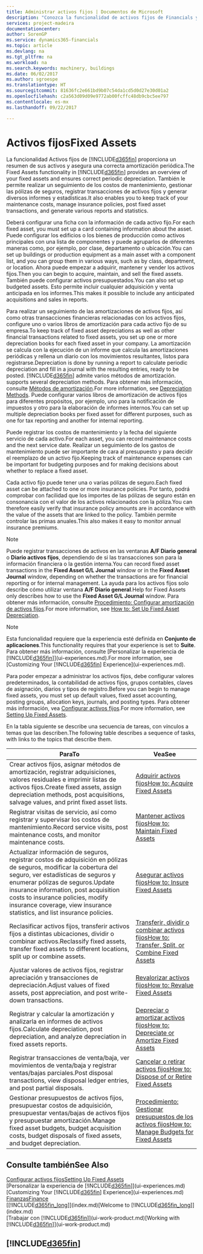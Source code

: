 ```yaml
---
title: Administrar activos fijos | Documentos de Microsoft
description: "Conozca la funcionalidad de activos fijos de Financials y obtenga un resumen de cómo trabajar con activos fijos."
services: project-madeira
documentationcenter: 
author: SorenGP
ms.service: dynamics365-financials
ms.topic: article
ms.devlang: na
ms.tgt_pltfrm: na
ms.workload: na
ms.search.keywords: machinery, buildings
ms.date: 06/02/2017
ms.author: sgroespe
ms.translationtype: HT
ms.sourcegitcommit: 81636fc2e661bd9b07c54da1cd5d0d27e30d01a2
ms.openlocfilehash: c2a563d09d09e9772ab00fcffc48db9cbc5ee797
ms.contentlocale: es-mx
ms.lasthandoff: 09/22/2017

---
```

# <a name="fixed-assets"></a><span data-ttu-id="c4095-103">Activos fijos</span><span class="sxs-lookup"><span data-stu-id="c4095-103">Fixed Assets</span></span>
<span data-ttu-id="c4095-104">La funcionalidad Activos fijos de [!INCLUDE[d365fin](includes/d365fin_md.md)] proporciona un resumen de sus activos y asegura una correcta amortización periódica.</span><span class="sxs-lookup"><span data-stu-id="c4095-104">The Fixed Assets functionality in [!INCLUDE[d365fin](includes/d365fin_md.md)] provides an overview of your fixed assets and ensures correct periodic depreciation.</span></span> <span data-ttu-id="c4095-105">También le permite realizar un seguimiento de los costos de mantenimiento, gestionar las pólizas de seguros, registrar transacciones de activos fijos y generar diversos informes y estadísticas.</span><span class="sxs-lookup"><span data-stu-id="c4095-105">It also enables you to keep track of your maintenance costs, manage insurance policies, post fixed asset transactions, and generate various reports and statistics.</span></span>

<span data-ttu-id="c4095-106">Deberá configurar una ficha con la información de cada activo fijo.</span><span class="sxs-lookup"><span data-stu-id="c4095-106">For each fixed asset, you must set up a card containing information about the asset.</span></span> <span data-ttu-id="c4095-107">Puede configurar los edificios o los bienes de producción como activos principales con una lista de componentes y puede agruparlos de diferentes maneras como, por ejemplo, por clase, departamento o ubicación.</span><span class="sxs-lookup"><span data-stu-id="c4095-107">You can set up buildings or production equipment as a main asset with a component list, and you can group them in various ways, such as by class, department, or location.</span></span> <span data-ttu-id="c4095-108">Ahora puede empezar a adquirir, mantener y vender los activos fijos.</span><span class="sxs-lookup"><span data-stu-id="c4095-108">Then you can begin to acquire, maintain, and sell the fixed assets.</span></span> <span data-ttu-id="c4095-109">También puede configurar activos presupuestados.</span><span class="sxs-lookup"><span data-stu-id="c4095-109">You can also set up budgeted assets.</span></span> <span data-ttu-id="c4095-110">Esto permite incluir cualquier adquisición y venta anticipada en los informes.</span><span class="sxs-lookup"><span data-stu-id="c4095-110">This makes it possible to include any anticipated acquisitions and sales in reports.</span></span>

<span data-ttu-id="c4095-111">Para realizar un seguimiento de las amortizaciones de activos fijos, así como otras transacciones financieras relacionadas con los activos fijos, configure uno o varios libros de amortización para cada activo fijo de su empresa.</span><span class="sxs-lookup"><span data-stu-id="c4095-111">To keep track of fixed asset depreciations as well as other financial transactions related to fixed assets, you set up one or more depreciation books for each fixed asset in your company.</span></span> <span data-ttu-id="c4095-112">La amortización se calcula con la ejecución de un informe que calcula las amortizaciones periódicas y rellena un diario con los movimientos resultantes, listos para registrarse.</span><span class="sxs-lookup"><span data-stu-id="c4095-112">Depreciation is done by running a report to calculate periodic depreciation and fill in a journal with the resulting entries, ready to be posted.</span></span> [!INCLUDE[d365fin](includes/d365fin_md.md)]<span data-ttu-id="c4095-113"> admite varios métodos de amortización.</span><span class="sxs-lookup"><span data-stu-id="c4095-113"> supports several depreciation methods.</span></span> <span data-ttu-id="c4095-114">Para obtener más información, consulte [Métodos de amortización](fa-depreciation-methods.md).</span><span class="sxs-lookup"><span data-stu-id="c4095-114">For more information, see [Depreciation Methods](fa-depreciation-methods.md).</span></span> <span data-ttu-id="c4095-115">Puede configurar varios libros de amortización de activos fijos para diferentes propósitos, por ejemplo, uno para la notificación de impuestos y otro para la elaboración de informes internos.</span><span class="sxs-lookup"><span data-stu-id="c4095-115">You can set up multiple depreciation books per fixed asset for different purposes, such as one for tax reporting and another for internal reporting.</span></span>

<span data-ttu-id="c4095-116">Puede registrar los costos de mantenimiento y la fecha del siguiente servicio de cada activo.</span><span class="sxs-lookup"><span data-stu-id="c4095-116">For each asset, you can record maintenance costs and the next service date.</span></span> <span data-ttu-id="c4095-117">Realizar un seguimiento de los gastos de mantenimiento puede ser importante de cara al presupuesto y para decidir el reemplazo de un activo fijo.</span><span class="sxs-lookup"><span data-stu-id="c4095-117">Keeping track of maintenance expenses can be important for budgeting purposes and for making decisions about whether to replace a fixed asset.</span></span>

<span data-ttu-id="c4095-118">Cada activo fijo puede tener una o varias pólizas de seguro.</span><span class="sxs-lookup"><span data-stu-id="c4095-118">Each fixed asset can be attached to one or more insurance policies.</span></span> <span data-ttu-id="c4095-119">Por tanto, podrá comprobar con facilidad que los importes de las pólizas de seguro están en consonancia con el valor de los activos relacionados con la póliza.</span><span class="sxs-lookup"><span data-stu-id="c4095-119">You can therefore easily verify that insurance policy amounts are in accordance with the value of the assets that are linked to the policy.</span></span> <span data-ttu-id="c4095-120">También permite controlar las primas anuales.</span><span class="sxs-lookup"><span data-stu-id="c4095-120">This also makes it easy to monitor annual insurance premiums.</span></span>

> [!NOTE]  
>   <span data-ttu-id="c4095-121">Puede registrar transacciones de activos en las ventanas **A/F Diario general** o **Diario activos fijos**, dependiendo de si las transacciones son para la información financiera o la gestión interna.</span><span class="sxs-lookup"><span data-stu-id="c4095-121">You can record fixed asset transactions in the **Fixed Asset G/L Journal** window or in the **Fixed Asset Journal** window, depending on whether the transactions are for financial reporting or for internal management.</span></span> <span data-ttu-id="c4095-122">La ayuda para los activos fijos solo describe cómo utilizar ventana **A/F Diario general**.</span><span class="sxs-lookup"><span data-stu-id="c4095-122">Help for Fixed Assets only describes how to use the **Fixed Asset G/L Journal** window.</span></span> <span data-ttu-id="c4095-123">Para obtener más información, consulte [Procedimiento: Configurar amortización de activos fijos](fa-how-setup-depreciation.md).</span><span class="sxs-lookup"><span data-stu-id="c4095-123">For more information, see [How to: Set Up Fixed Asset Depreciation](fa-how-setup-depreciation.md).</span></span>

> [!NOTE]  
>   <span data-ttu-id="c4095-124">Esta funcionalidad requiere que la experiencia esté definida en **Conjunto de aplicaciones**.</span><span class="sxs-lookup"><span data-stu-id="c4095-124">This functionality requires that your experience is set to **Suite**.</span></span> <span data-ttu-id="c4095-125">Para obtener más información, consulte [Personalizar la experiencia de [!INCLUDE[d365fin](includes/d365fin_md.md)]](ui-experiences.md).</span><span class="sxs-lookup"><span data-stu-id="c4095-125">For more information, see [Customizing Your [!INCLUDE[d365fin](includes/d365fin_md.md)] Experience](ui-experiences.md).</span></span>

<span data-ttu-id="c4095-126">Para poder empezar a administrar los activos fijos, debe configurar valores predeterminados, la contabilidad de activos fijos, grupos contables, claves de asignación, diarios y tipos de registro.</span><span class="sxs-lookup"><span data-stu-id="c4095-126">Before you can begin to manage fixed assets, you must set up default values, fixed asset accounting, posting groups, allocation keys, journals, and posting types.</span></span> <span data-ttu-id="c4095-127">Para obtener más información, vea [Configurar activos fijos](fa-setup.md).</span><span class="sxs-lookup"><span data-stu-id="c4095-127">For more information, see [Setting Up Fixed Assets](fa-setup.md).</span></span>

<span data-ttu-id="c4095-128">En la tabla siguiente se describe una secuencia de tareas, con vínculos a temas que las describen.</span><span class="sxs-lookup"><span data-stu-id="c4095-128">The following table describes a sequence of tasks, with links to the topics that describe them.</span></span>

| <span data-ttu-id="c4095-129">Para</span><span class="sxs-lookup"><span data-stu-id="c4095-129">To</span></span> | <span data-ttu-id="c4095-130">Vea</span><span class="sxs-lookup"><span data-stu-id="c4095-130">See</span></span> |
| --- | --- |
| <span data-ttu-id="c4095-131">Crear activos fijos, asignar métodos de amortización, registrar adquisiciones, valores residuales e imprimir listas de activos fijos.</span><span class="sxs-lookup"><span data-stu-id="c4095-131">Create fixed assets, assign depreciation methods, post acquisitions, salvage values, and print fixed asset lists.</span></span> |[<span data-ttu-id="c4095-132">Adquirir activos fijos</span><span class="sxs-lookup"><span data-stu-id="c4095-132">How to: Acquire Fixed Assets</span></span>](fa-how-acquire.md) |
| <span data-ttu-id="c4095-133">Registrar visitas de servicio, así como registrar y supervisar los costos de mantenimiento.</span><span class="sxs-lookup"><span data-stu-id="c4095-133">Record service visits, post maintenance costs, and monitor maintenance costs.</span></span> |[<span data-ttu-id="c4095-134">Mantener activos fijos</span><span class="sxs-lookup"><span data-stu-id="c4095-134">How to: Maintain Fixed Assets</span></span>](fa-how-maintain.md) |
| <span data-ttu-id="c4095-135">Actualizar información de seguros, registrar costos de adquisición en pólizas de seguros, modificar la cobertura del seguro, ver estadísticas de seguros y enumerar pólizas de seguros.</span><span class="sxs-lookup"><span data-stu-id="c4095-135">Update insurance information, post acquisition costs to insurance policies, modify insurance coverage, view insurance statistics, and list insurance policies.</span></span> |[<span data-ttu-id="c4095-136">Asegurar activos fijos</span><span class="sxs-lookup"><span data-stu-id="c4095-136">How to: Insure Fixed Assets</span></span>](fa-how-insure.md) |
| <span data-ttu-id="c4095-137">Reclasificar activos fijos, transferir activos fijos a distintas ubicaciones, dividir o combinar activos.</span><span class="sxs-lookup"><span data-stu-id="c4095-137">Reclassify fixed assets, transfer fixed assets to different locations, split up or combine assets.</span></span> |[<span data-ttu-id="c4095-138">Transferir, dividir o combinar activos fijos</span><span class="sxs-lookup"><span data-stu-id="c4095-138">How to: Transfer, Split, or Combine Fixed Assets</span></span>](fa-how-trans-split-combine.md) |
| <span data-ttu-id="c4095-139">Ajustar valores de activos fijos, registrar apreciación y transacciones de depreciación.</span><span class="sxs-lookup"><span data-stu-id="c4095-139">Adjust values of fixed assets, post appreciation, and post write-down transactions.</span></span> |[<span data-ttu-id="c4095-140">Revalorizar activos fijos</span><span class="sxs-lookup"><span data-stu-id="c4095-140">How to: Revalue Fixed Assets</span></span>](fa-how-revalue.md) |
| <span data-ttu-id="c4095-141">Registrar y calcular la amortización y analizarla en informes de activos fijos.</span><span class="sxs-lookup"><span data-stu-id="c4095-141">Calculate depreciation, post depreciation, and  analyze depreciation in fixed assets reports.</span></span> |[<span data-ttu-id="c4095-142">Depreciar o amortizar activos fijos</span><span class="sxs-lookup"><span data-stu-id="c4095-142">How to: Depreciate or Amortize Fixed Assets</span></span>](fa-how-depreciate-amortize.md) |
| <span data-ttu-id="c4095-143">Registrar transacciones de venta/baja, ver movimientos de venta/baja y registrar ventas/bajas parciales.</span><span class="sxs-lookup"><span data-stu-id="c4095-143">Post disposal transactions, view disposal ledger entries, and post partial disposals.</span></span> |[<span data-ttu-id="c4095-144">Cancelar o retirar activos fijos</span><span class="sxs-lookup"><span data-stu-id="c4095-144">How to: Dispose of or Retire Fixed Assets</span></span>](fa-how-dispose-retire.md) |
| <span data-ttu-id="c4095-145">Gestionar presupuestos de activos fijos, presupuestar costos de adquisición, presupuestar ventas/bajas de activos fijos y presupuestar amortización.</span><span class="sxs-lookup"><span data-stu-id="c4095-145">Manage fixed asset budgets, budget acquisition costs, budget disposals of fixed assets, and budget depreciation.</span></span> |[<span data-ttu-id="c4095-146">Procedimiento: Gestionar presupuestos de los activos fijos</span><span class="sxs-lookup"><span data-stu-id="c4095-146">How to: Manage Budgets for Fixed Assets</span></span>](fa-how-manage-budgets.md) |

## <a name="see-also"></a><span data-ttu-id="c4095-147">Consulte también</span><span class="sxs-lookup"><span data-stu-id="c4095-147">See Also</span></span>
[<span data-ttu-id="c4095-148">Configurar activos fijos</span><span class="sxs-lookup"><span data-stu-id="c4095-148">Setting Up Fixed Assets</span></span>](fa-setup.md)  
<span data-ttu-id="c4095-149">[Personalizar la experiencia de [!INCLUDE[d365fin](includes/d365fin_md.md)]](ui-experiences.md)</span><span class="sxs-lookup"><span data-stu-id="c4095-149">[Customizing Your [!INCLUDE[d365fin](includes/d365fin_md.md)] Experience](ui-experiences.md)</span></span>  
[<span data-ttu-id="c4095-150">Finanzas</span><span class="sxs-lookup"><span data-stu-id="c4095-150">Finance</span></span>](finance.md)  
<span data-ttu-id="c4095-151">[[!INCLUDE[d365fin_long](includes/d365fin_long_md.md)]](index.md)</span><span class="sxs-lookup"><span data-stu-id="c4095-151">[Welcome to [!INCLUDE[d365fin_long](includes/d365fin_long_md.md)]](index.md)</span></span>  
<span data-ttu-id="c4095-152">[Trabajar con [!INCLUDE[d365fin](includes/d365fin_md.md)]](ui-work-product.md)</span><span class="sxs-lookup"><span data-stu-id="c4095-152">[Working with [!INCLUDE[d365fin](includes/d365fin_md.md)]](ui-work-product.md)</span></span>

## [!INCLUDE[d365fin](includes/free_trial_md.md)]
